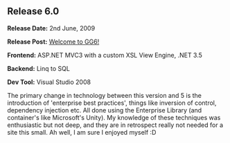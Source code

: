## Release 6.0  

<b>Release Date:</b> 2nd June, 2009

<b>Release Post:</b> <a href="http://grislygrotto.azurewebsites.net/p/welcome-to-gg6">Welcome to GG6!</a>

<b>Frontend:</b> ASP.NET MVC3 with a custom XSL View Engine, .NET 3.5

<b>Backend:</b> Linq to SQL

<b>Dev Tool:</b> Visual Studio 2008

The primary change in technology between this version and 5 is the introduction of 'enterprise best practices', things like inversion of control, dependency injection etc. All done using the Enterprise Library (and container's like Microsoft's Unity). My knowledge of these techniques was enthusiastic but not deep, and they are in retrospect really not needed for a site this small. Ah well, I am sure I enjoyed myself :D